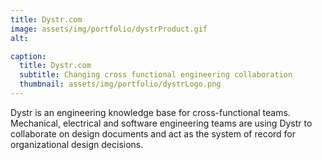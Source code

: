```yaml
---
title: Dystr.com
image: assets/img/portfolio/dystrProduct.gif
alt:

caption:
  title: Dystr.com
  subtitle: Changing cross functional engineering collaboration
  thumbnail: assets/img/portfolio/dystrLogo.png
---
```

Dystr is an engineering knowledge base for cross-functional teams. Mechanical, electrical and software engineering teams are using Dystr to collaborate on design documents and act as the system of record for organizational design decisions.
